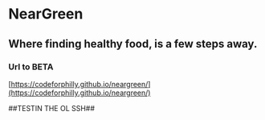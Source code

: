 # NearGreen
## Where finding healthy food, is a few steps away.

### Url to BETA
[https://codeforphilly.github.io/neargreen/](https://codeforphilly.github.io/neargreen/)

##TESTIN THE OL SSH##
